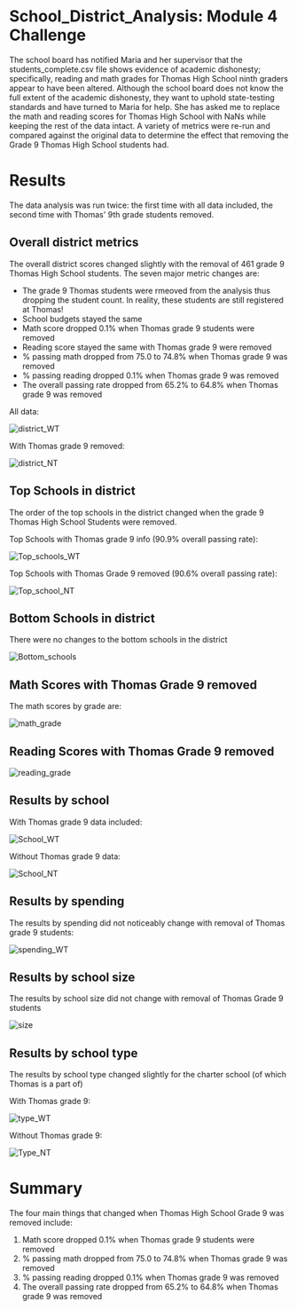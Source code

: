 # School_District_Analysis: Module 4 Challenge

The school board has notified Maria and her supervisor that the students_complete.csv file shows evidence of academic dishonesty; specifically, reading and math grades for Thomas High School ninth graders appear to have been altered. Although the school board does not know the full extent of the academic dishonesty, they want to uphold state-testing standards and have turned to Maria for help. She has asked me to replace the math and reading scores for Thomas High School with NaNs while keeping the rest of the data intact. A variety of metrics were re-run and compared against the original data to determine the effect that removing the Grade 9 Thomas High School students had. 

# Results

The data analysis was run twice: the first time with all data included, the second time with Thomas' 9th grade students removed. 

## Overall district metrics

The overall district scores changed slightly with the removal of 461 grade 9 Thomas High School students.  The seven major metric changes are: 
 - The grade 9 Thomas students were rmeoved from the analysis thus dropping the student count.  In reality, these students are still registered at Thomas!
 - School budgets stayed the same
 - Math score dropped 0.1% when Thomas grade 9 students were removed
 - Reading score stayed the same with Thomas grade 9 were removed
 - % passing math dropped from 75.0 to 74.8% when Thomas grade 9 was removed
 - % passing reading dropped 0.1% when Thomas grade 9 was removed
 - The overall passing rate dropped from 65.2% to 64.8% when Thomas grade 9 was removed


All data: 

![district_WT](https://github.com/JaniceBgithub/School_District_Analysis/blob/master/Resources/district_WT.png)

With Thomas grade 9 removed: 

![district_NT](https://github.com/JaniceBgithub/School_District_Analysis/blob/master/Resources/district_NT.png)

## Top Schools in district

The order of the top schools in the district changed when the grade 9 Thomas High School Students were removed. 

Top Schools with Thomas grade 9 info  (90.9% overall passing rate):

![Top_schools_WT](https://github.com/JaniceBgithub/School_District_Analysis/blob/master/Resources/top_school_WT.png)

Top Schools with Thomas Grade 9 removed (90.6% overall passing rate): 

![Top_school_NT](https://github.com/JaniceBgithub/School_District_Analysis/blob/master/Resources/top_school_NT.png)

## Bottom Schools in district

There were no changes to the bottom schools in the district

![Bottom_schools](https://github.com/JaniceBgithub/School_District_Analysis/blob/master/Resources/bottom_school_NT.png)

## Math Scores with Thomas Grade 9 removed

The math scores by grade are:

![math_grade](https://github.com/JaniceBgithub/School_District_Analysis/blob/master/Resources/math_scores_grade_NT.png)

## Reading Scores with Thomas Grade 9 removed
![reading_grade](https://github.com/JaniceBgithub/School_District_Analysis/blob/master/Resources/reading_scores_grade_NT.png)

## Results by school 

With Thomas grade 9 data included:

![School_WT](https://github.com/JaniceBgithub/School_District_Analysis/blob/master/Resources/per_school_WT.png)

Without Thomas grade 9 data: 

![School_NT](https://github.com/JaniceBgithub/School_District_Analysis/blob/master/Resources/per_school_NT.png)


## Results by spending

The results by spending did not noticeably change with removal of Thomas grade 9 students:

![spending_WT](https://github.com/JaniceBgithub/School_District_Analysis/blob/master/Resources/spending_summary_WT.png)

## Results by school size

The results by school size did not change with removal of Thomas Grade 9 students

![size](https://github.com/JaniceBgithub/School_District_Analysis/blob/master/Resources/school_size_NT.png)

## Results by school type

The results by school type changed slightly for the charter school (of which Thomas is a part of)

With Thomas grade 9:

![type_WT](https://github.com/JaniceBgithub/School_District_Analysis/blob/master/Resources/school_type_WT.png)

Without Thomas grade 9:

![Type_NT](https://github.com/JaniceBgithub/School_District_Analysis/blob/master/Resources/school_type_NT.png)


# Summary

The four main things that changed when Thomas High School Grade 9 was removed include: 
 1. Math score dropped 0.1% when Thomas grade 9 students were removed
 2. % passing math dropped from 75.0 to 74.8% when Thomas grade 9 was removed
 3. % passing reading dropped 0.1% when Thomas grade 9 was removed
 4. The overall passing rate dropped from 65.2% to 64.8% when Thomas grade 9 was removed



